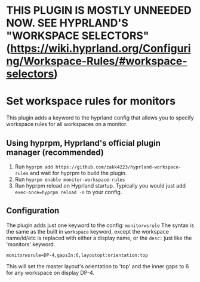 # THIS PLUGIN IS MOSTLY UNNEEDED NOW. SEE HYPRLAND'S "WORKSPACE SELECTORS" (https://wiki.hyprland.org/Configuring/Workspace-Rules/#workspace-selectors)


# Set workspace rules for monitors 


This plugin adds a keyword to the hyprland config that allows you to specify workspace rules for all workspaces on a monitor.


## Using hyprpm, Hyprland's official plugin manager (recommended)
1. Run `hyprpm add https://github.com/zakk4223/hyprland-workspace-rules` and wait for hyprpm to build the plugin.
2. Run `hyprpm enable monitor-workspace-rules`
3. Run hyprpm reload on Hyprland startup. Typically you would just add ```exec-once=hyprpm reload -n``` to your config. 


## Configuration 

The plugin adds just one keyword to the config: ```monitorwsrule```
The syntax is the same as the built in ```workspace``` keyword, except the workspace name/id/etc is replaced with either a display name, or the ```desc:``` just like the 'monitors' keyword.

```
monitorwsrule=DP-4,gapsIn:6,layoutopt:orientation:top
```

This will set the master layout's orientation to 'top' and the inner gaps to 6 for any workspace on display DP-4. 
